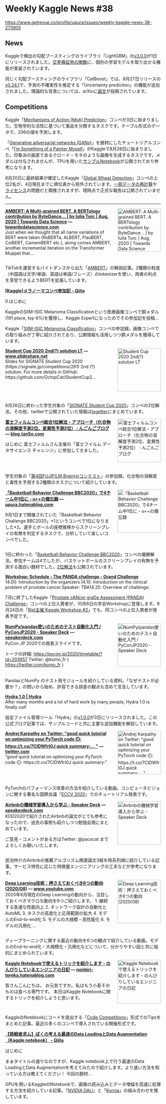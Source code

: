 # Weekly Kaggle News #38
https://www.getrevue.co/profile/upura/issues/weekly-kaggle-news-38-273905
<h3><h2>News</h2><p>Kaggleで頻出の勾配ブースティングのライブラリ「LightGBM」の<a href="https://github.com/microsoft/LightGBM/releases/tag/v3.0.0" target="_blank">v3.0.0</a>が1日にリリースされました。<a href="https://lightgbm.readthedocs.io/en/latest/pythonapi/lightgbm.cv.html" target="_blank">交差検証用の関数</a>に、個別の学習モデルを取り出せる機能が実装されています。</p><p>同じく勾配ブースティングのライブラリ「CatBoost」では、8月27日リリースの<a href="https://github.com/catboost/catboost/releases/tag/v0.24.1" target="_blank">v0.24.1</a>で、予測の不確実性を推定する「Uncertainty prediction」の機能が追加されました。理論的な背景については、arXivに<a href="https://arxiv.org/abs/2006.10562" target="_blank">論文</a>が投稿されています。</p><h2>Competitions</h2><p>Kaggle「<a href="https://www.kaggle.com/c/lish-moa" target="_blank">Mechanisms of Action (MoA) Prediction</a>」コンペが3日に始まりました。生物学的な活性に基づいて薬品を分類するタスクです。テーブル形式のデータで、206の値を予測します。</p><p>「<a href="https://arxiv.org/abs/1406.2661" target="_blank">Generative adversarial networks (GANs)</a>」を題材にしたチュートリアルコンペ「<a href="https://www.kaggle.com/c/gan-getting-started" target="_blank">I’m Something of a Painter Myself</a>」がKaggleで8月28日に始まりました。印象派の画家であるクロード・モネのような画像を生成するタスクです。メダルは付与されませんが、TPUを用いた<a href="https://www.kaggle.com/amyjang/monet-cyclegan-tutorial" target="_blank">サンプルNotebook</a>が公開されており参考になります。</p><p>8月20日に最終結果が確定したKaggle「<a href="https://www.kaggle.com/c/global-wheat-detection?utm_campaign=Weekly%20Kaggle%20News&amp;utm_medium=email&amp;utm_source=Revue%20newsletter" target="_blank">Global Wheat Detection</a>」コンペの上位2名が、4日現在までに順位表から除外されています。<a href="https://www.kaggle.com/c/global-wheat-detection/discussion/172589?utm_campaign=Weekly%20Kaggle%20News&amp;utm_medium=email&amp;utm_source=Revue%20newsletter" target="_blank">一部データの再計算</a>や<a href="https://www.kaggle.com/c/global-wheat-detection/discussion/165735?utm_campaign=Weekly%20Kaggle%20News&amp;utm_medium=email&amp;utm_source=Revue%20newsletter" target="_blank">ライセンス</a>の問題だと類推されますが、現時点で正式な報告は公開されていません。</p></h3>
<hr>
<p>
<img width="140" height="140" alt="AMBERT: A Multi-grained BERT. A BERTology contribution by ByteDance… | by Iulia Turc | Aug, 2020 | Towards Data Science" style="float: right; margin-left: 20px; margin-bottom: 20px;" src="https://s3.amazonaws.com/revue/items/images/006/459/014/thumb/0*psMAsHZF1puJW6yd?1599123379" />
<strong style='display: block;'><a href="https://towardsdatascience.com/ambert-a-multi-grained-bert-6564ed24bcc3?gi=f0496fcb4092&amp;source=social.tw&amp;utm_campaign=Weekly%20Kaggle%20News&amp;utm_medium=email&amp;utm_source=Revue%20newsletter">AMBERT: A Multi-grained BERT. A BERTology contribution by ByteDance… | by Iulia Turc | Aug, 2020 | Towards Data Science</a> &mdash; <a href="https://towardsdatascience.com/ambert-a-multi-grained-bert-6564ed24bcc3?source=social.tw&amp;gi=f0496fcb4092">towardsdatascience.com</a></strong>
Just when we thought that all name variations of BERT were taken (RoBERTa, ALBERT, FlauBERT, ColBERT, CamemBERT etc.), along comes AMBERT, another incremental iteration on the Transformer Muppet that…
</p>
<div style='clear: both;'></div>
<p><p>TikTokを運営するバイトダンスから出た「<a href="https://arxiv.org/abs/2008.11869" target="_blank">AMBERT</a>」の解説記事。2種類の粒度（中国語は文字/単語、英語は単語/フレーズ）のtokenizerを使い、両者の利点を享受できるようBERTを拡張しています。</p></p>
<p>
<strong style='display: block;'><a href="https://qiita.com/tachyon777/items/05e7d35b7e0b53ef03dd?utm_campaign=Weekly%20Kaggle%20News&amp;utm_medium=email&amp;utm_source=Revue%20newsletter">[Kaggle]メラノーマコンペ参加記 - Qiita</a></strong>


0.はじめに


KaggleのSIIM-ISIC Melanoma Classificationという医療画像コンペで銅メダル(191 place, top 6%)を獲得し、Kaggle Expertになったのでその参加記を投稿...
</p>
<p><p>Kaggle「<a href="https://www.kaggle.com/c/siim-isic-melanoma-classification" target="_blank">SIIM-ISIC Melanoma Classification</a>」コンペの参加録。画像コンペでの取り組みが丁寧に紹介されており、公開情報も活用しつつ銅メダルを獲得しています。</p></p>
<p>
<img width="140" height="140" alt="Student Cup 2020 2nd(?) solution LT" style="float: right; margin-left: 20px; margin-bottom: 20px;" src="https://s3.amazonaws.com/revue/items/images/006/441/351/thumb/studentcup2020lt04-200830101127-thumbnail-4.jpg?1598800478" />
<strong style='display: block;'><a href="https://www.slideshare.net/HogeBona/student-cup-2020-2nd-solution-lt?utm_campaign=Weekly%20Kaggle%20News&amp;utm_medium=email&amp;utm_source=Revue%20newsletter">Student Cup 2020 2nd(?) solution LT</a> &mdash; <a href="https://www.slideshare.net/HogeBona/student-cup-2020-2nd-solution-lt">www.slideshare.net</a></strong>
Slides for SIGNATE Student Cup 2020 (https://signate.jp/competitions/281) 2nd (?) solution. For more details in GitHub: https://github.com/OctopCat/StudentCup2…
</p>
<div style='clear: both;'></div>
<p><p>8月26日に終わった学生対象の「<a href="https://signate.jp/student-cup?utm_campaign=Weekly%20Kaggle%20News&amp;utm_medium=email&amp;utm_source=Revue%20newsletter" target="_blank">SIGNATE Student Cup 2020</a>」コンペの2位解法。その他、twitterで公開されていた情報は<a href="https://togetter.com/li/1582669" target="_blank">togetter</a>にまとめています。</p></p>
<p>
<img width="140" height="140" alt="富士フィルムコンペ総合1位解法・アプローチ（化合物の溶解度予測2位、変異性予測2位） : んごんごブログ" style="float: right; margin-left: 20px; margin-bottom: 20px;" src="https://s3.amazonaws.com/revue/items/images/006/446/175/thumb/3609a260f7aee5f3c4986c8b577eb4d8_t.jpeg?1598894799" />
<strong style='display: block;'><a href="https://blog.tan5o.com/2020/08/%E5%AF%8C%E5%A3%AB%E3%83%95%E3%82%A3%E3%83%AB%E3%83%A0%E3%82%B3%E3%83%B3%E3%83%9A%E7%B7%8F%E5%90%881%E4%BD%8D%E8%A7%A3%E6%B3%95%E3%82%A2%E3%83%97%E3%83%AD%E3%83%BC%E3%83%81%E5%8C%96%E5%90%88%E7%89%A9%E3%81%AE%E6%BA%B6%E8%A7%A3%E5%BA%A6%E4%BA%88%E6%B8%AC2%E4%BD%8D%E5%A4%89%E7%95%B0%E6%80%A7%E4%BA%88%E6%B8%AC2%E4%BD%8D/?utm_campaign=Weekly%20Kaggle%20News&amp;utm_medium=email&amp;utm_source=Revue%20newsletter">富士フィルムコンペ総合1位解法・アプローチ（化合物の溶解度予測2位、変異性予測2位） : んごんごブログ</a> &mdash; <a href="https://blog.tan5o.com/2020/08/%E5%AF%8C%E5%A3%AB%E3%83%95%E3%82%A3%E3%83%AB%E3%83%A0%E3%82%B3%E3%83%B3%E3%83%9A%E7%B7%8F%E5%90%881%E4%BD%8D%E8%A7%A3%E6%B3%95%E3%82%A2%E3%83%97%E3%83%AD%E3%83%BC%E3%83%81%E5%8C%96%E5%90%88%E7%89%A9%E3%81%AE%E6%BA%B6%E8%A7%A3%E5%BA%A6%E4%BA%88%E6%B8%AC2%E4%BD%8D%E5%A4%89%E7%95%B0%E6%80%A7%E4%BA%88%E6%B8%AC2%E4%BD%8D/">blog.tan5o.com</a></strong>
<p>はじめに 富士フィルムさん主催の「富士フイルム データサイエンス チャレンジ」に参加してきました。</p>
</p>
<div style='clear: both;'></div>
<p><p>学生対象の「<a href="https://athletix.run/challenges/LjQtMOuUt?utm_campaign=Weekly%20Kaggle%20News&amp;utm_medium=email&amp;utm_source=Revue%20newsletter" target="_blank">第4回FUJIFILM Brain(s)コンテスト</a>」の参加録。化合物の溶解度と毒性を予測する2種類のタスクについて紹介しています。</p></p>
<p>
<img width="140" height="140" alt="「Basketball Behavior Challenge BBC2020」で4チーム中1位に - u++の備忘録" style="float: right; margin-left: 20px; margin-bottom: 20px;" src="https://s3.amazonaws.com/revue/items/images/006/454/705/thumb/20200902032536.png?1599051323" />
<strong style='display: block;'><a href="https://upura.hatenablog.com/entry/2020/09/02/205300?utm_campaign=Weekly%20Kaggle%20News&amp;utm_medium=email&amp;utm_source=Revue%20newsletter">「Basketball Behavior Challenge BBC2020」で4チーム中1位に - u++の備忘録</a> &mdash; <a href="https://upura.hatenablog.com/entry/2020/09/02/205300">upura.hatenablog.com</a></strong>
<p>9月1日まで開催されていた「Basketball Behavior Challenge BBC2020」*1というコンペで1位になりました*2。選手とボールの座標推移からスクリーンプレイの有無を判定するタスクで、分析していて楽しいコンペでした。</p>
</p>
<div style='clear: both;'></div>
<p><p>1日に終わった「<a href="https://competitions.codalab.org/competitions/23905" target="_blank">Basketball Behavior Challenge BBC2020</a>」コンペの優勝解法。参加チームは4でしたが、バスケットボールのスクリーンプレイの有無を予測する面白い題材でした。<a href="https://takaishikawa42.hatenablog.com/entry/2020/09/03/234551" target="_blank">2位解法</a>も公開されています。</p></p>
<p>
<strong style='display: block;'><a href="https://panda.grand-challenge.org/workshop-schedule/?utm_campaign=Weekly%20Kaggle%20News&amp;utm_medium=email&amp;utm_source=Revue%20newsletter">Workshop: Schedule - The PANDA challenge - Grand Challenge</a></strong>
14.00: Introduction by the organizers.14.10: Introduction on the clinical problem of prostate cancer.Speaker: TBA14.25: Overview of challenge.
</p>
<p><p>7月に終了したKaggle「<a href="https://www.kaggle.com/c/prostate-cancer-grade-assessment" target="_blank">Prostate cANcer graDe Assessment (PANDA) Challenge</a>」コンペの上位入賞者が、10月8日の学会Workshopに登壇します。9月24日の「<a href="https://rist.connpass.com/event/187937/" target="_blank">Rist主催 Kaggle Workshop #2</a>」でも、同コンペの上位入賞者が発表予定です。</p></p>
<p>
<img width="140" height="140" alt="NumPy/pandas使いのためのテスト自動化入門 / PyConJP2020 - Speaker Deck" style="float: right; margin-left: 20px; margin-bottom: 20px;" src="https://s3.amazonaws.com/revue/items/images/006/439/704/thumb/slide_0.jpg?1598734594" />
<strong style='display: block;'><a href="https://speakerdeck.com/komofr/pyconjp2020?utm_campaign=Weekly%20Kaggle%20News&amp;utm_medium=email&amp;utm_source=Revue%20newsletter">NumPy/pandas使いのためのテスト自動化入門 / PyConJP2020 - Speaker Deck</a> &mdash; <a href="https://speakerdeck.com/komofr/pyconjp2020">speakerdeck.com</a></strong>
PyCon JP 2020での発表スライドです。

トークの詳細: https://pycon.jp/2020/timetable/?id=203957
Twitter: @komo_fr ( https://twitter.com/komo_fr )

</p>
<div style='clear: both;'></div>
<p><p>PandasとNumPy のテスト用モジュールを紹介している資料。「なぜテストが必要か？」の問いから始め、許容できる誤差の観点も含めて言及しています。</p></p>
<p>
<strong style='display: block;'><a href="https://hydra.cc/blog/2020/09/03/Hydra_1.0/?utm_campaign=Weekly%20Kaggle%20News&amp;utm_medium=email&amp;utm_source=Revue%20newsletter">Hydra 1.0 | Hydra</a></strong>
After many months and a lot of hard work by many people, Hydra 1.0 is finally out!
</p>
<p><p>設定ファイル管理ツール「Hydra」の<a href="https://github.com/facebookresearch/hydra/releases/tag/v1.0.0" target="_blank">v1.0.0</a>が3日にリリースされました。この公式ブログ記事では、サンプルコードと共に主要な追加機能を解説しています。</p></p>
<p>
<img width="140" height="140" alt="Andrej Karpathy on Twitter: &quot;good quick tutorial on optimizing your PyTorch code ⏲️: https://t.co/7CIDWfrI0J quick summary:… &quot;" style="float: right; margin-left: 20px; margin-bottom: 20px;" src="https://s3.amazonaws.com/revue/items/images/006/440/336/thumb/Ego_hTIUwAARnS6.png_large?1598772942" />
<strong style='display: block;'><a href="https://twitter.com/karpathy/status/1299921324333170689?s=20&amp;utm_campaign=Weekly%20Kaggle%20News&amp;utm_medium=email&amp;utm_source=Revue%20newsletter">Andrej Karpathy on Twitter: &quot;good quick tutorial on optimizing your PyTorch code ⏲️: https://t.co/7CIDWfrI0J quick summary:… &quot;</a> &mdash; <a href="https://twitter.com/karpathy/status/1299921324333170689?s=20">twitter.com</a></strong>
“good quick tutorial on optimizing your PyTorch code ⏲️: https://t.co/7CIDWfrI0J 
quick summary:”
</p>
<div style='clear: both;'></div>
<p><p>PyTorchのパフォーマンス改善の方法を紹介している動画。コンピュータビジョンに関する著名な国際会議「<a href="https://nvlabs.github.io/eccv2020-mixed-precision-tutorial/" target="_blank">ECCV 2020</a>」でのチュートリアル発表です。</p></p>
<p>
<img width="140" height="140" alt="Airbnbの機械学習導入から学ぶ - Speaker Deck" style="float: right; margin-left: 20px; margin-bottom: 20px;" src="https://s3.amazonaws.com/revue/items/images/006/440/412/thumb/slide_0.jpg?1598775607" />
<strong style='display: block;'><a href="https://speakerdeck.com/pacocat/airbnbfalseji-jie-xue-xi-dao-ru-karaxue-bu?utm_campaign=Weekly%20Kaggle%20News&amp;utm_medium=email&amp;utm_source=Revue%20newsletter">Airbnbの機械学習導入から学ぶ - Speaker Deck</a> &mdash; <a href="https://speakerdeck.com/pacocat/airbnbfalseji-jie-xue-xi-dao-ru-karaxue-bu">speakerdeck.com</a></strong>
KDD2020で紹介されたAirbnbの論文がとても参考になったので、過去の事例も紹介しつつ勉強会用にまとめています。

ご意見・コメントがある方はTwitter: @pacocat までよろしくお願いいたします。
</p>
<div style='clear: both;'></div>
<p><p>民泊仲介のAirbnbの推薦アルゴリズム関連論文3報を時系列順に紹介している記事。サービス特性に応じた特徴量エンジニアリングの工夫などが参考になります。</p></p>
<p>
<img width="140" height="140" alt="Deep Learning技術：押さえておくべき6つの動向(2020/08)" style="float: right; margin-left: 20px; margin-bottom: 20px;" src="https://s3.amazonaws.com/revue/items/images/006/458/020/thumb/maxresdefault.jpg?1599108920" />
<strong style='display: block;'><a href="https://www.youtube.com/watch?feature=youtu.be&amp;utm_campaign=Weekly%20Kaggle%20News&amp;utm_medium=email&amp;utm_source=Revue%20newsletter&amp;v=MSmGddXGqBg">Deep Learning技術：押さえておくべき6つの動向(2020/08)</a> &mdash; <a href="https://www.youtube.com/watch?v=MSmGddXGqBg&amp;feature=youtu.be">www.youtube.com</a></strong>
2020年8月現在のDeep Learningの動向から、注目しておくべきマクロな動向を6つご紹介します。 1. 継続する急速な性能向上 2. ネットワーク設計の自動化とAutoML 3. タスクの高度化と応用範囲の拡大 4. モデルのEnd-to-end化 5. モデルの大規模・高性能化 6. モデルの汎用化 ...
</p>
<div style='clear: both;'></div>
<p><p>ディープラーニングに関する最近の動向を6つの観点で紹介している動画。モデルのEnd-to-end化・大規模化・汎用化などについて、分かりやすい図と共に端的にまとめられています。</p></p>
<p>
<img width="140" height="140" alt="Kaggle Notebookで使えるトリックを紹介します - のんびりしているエンジニアの日記" style="float: right; margin-left: 20px; margin-bottom: 20px;" src="https://s3.amazonaws.com/revue/items/images/006/458/048/thumb/1599100302?1599110764" />
<strong style='display: block;'><a href="https://nonbiri-tereka.hatenablog.com/entry/2020/09/03/091530?utm_campaign=Weekly%20Kaggle%20News&amp;utm_medium=email&amp;utm_source=Revue%20newsletter">Kaggle Notebookで使えるトリックを紹介します - のんびりしているエンジニアの日記</a> &mdash; <a href="https://nonbiri-tereka.hatenablog.com/entry/2020/09/03/091530">nonbiri-tereka.hatenablog.com</a></strong>
<p>皆さんこんにちは。 お元気ですか。私はもう小麦そのものは食べる専門です。 本日はKaggle Notebookに関するトリックを紹介しようと思います。 </p>
</p>
<div style='clear: both;'></div>
<p><p>KaggleのNotebookにコードを提出する「<a href="https://www.kaggle.com/docs/competitions#kernels-only-FAQ" target="_blank">Code Competitions</a>」形式でのTipsをまとめた記事。最近の多くのコンペで導入されている開催形式です。</p></p>
<p>
<strong style='display: block;'><a href="https://qiita.com/hirune924/items/bfb099a704537b4e22ca?utm_campaign=Weekly%20Kaggle%20News&amp;utm_medium=email&amp;utm_source=Revue%20newsletter">【挑戦者求ム】ぼくの考える最速のData LoadingとData Augmentation（Kaggle notebook） - Qiita</a></strong>


はじめに

まぁタイトルの通りなのですが、Kaggle notebook上で行う最速のData LoadingとData Augmentationを考えてみたので紹介します。より速い方法を知っている方は教えてください！
今回の題材...
</p>
<p><p>GPUを用いるKaggleのNotebookで、画像の読み込みとデータ増幅を高速に処理する方法を紹介している記事。「<a href="https://github.com/NVIDIA/DALI" target="_blank">NVIDIA DALI</a>」と「<a href="https://github.com/kornia/kornia" target="_blank">Kornia</a>」の組み合わせを推しています。</p></p>
